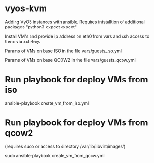 # vyos-kvm
Adding VyOS instances with ansible. Requires intstalltion of additional packages "python3-expect expect"

Install VM's and provide ip address on eth0 from vars and ssh access to them via ssh-key.

Params of VMs on base ISO in the file vars/guests_iso.yml

Params of VMs on base QCOW2 in the file vars/guests_qcow.yml


# Run playbook for deploy VMs from iso
ansible-playbook create_vm_from_iso.yml

# Run playbook for deploy VMs from qcow2 
(requires sudo or access to directory /var/lib/libvirt/images/)

sudo ansible-playbook create_vm_from_qcow.yml

